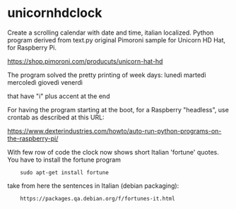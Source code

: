 # unicornhdclock
Create a scrolling calendar with date and time, italian localized.
Python program derived from text.py original Pimoroni sample for Unicorn HD Hat, for Raspberry Pi.

https://shop.pimoroni.com/producuts/unicorn-hat-hd

The program solved the pretty printing of week days:
lunedì
martedì
mercoledì
giovedì
venerdì

that have "i" plus accent at the end

For having the program starting at the boot, for a Raspberry "headless", use crontab as described at this URL:

https://www.dexterindustries.com/howto/auto-run-python-programs-on-the-raspberry-pi/

With few row of code the clock now shows short Italian 'fortune' quotes.
You have to install the fortune program

        sudo apt-get install fortune 
        
take from here the sentences in Italian (debian packaging):

        https://packages.qa.debian.org/f/fortunes-it.html


